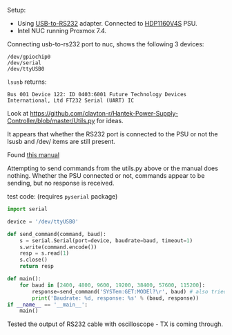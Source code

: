 Setup:

* Using [USB-to-RS232](https://s.click.aliexpress.com/e/_DCOVD2J) adapter. Connected to [HDP1160V4S](https://s.click.aliexpress.com/e/_DCkHtB1) PSU.
* Intel NUC running Proxmox 7.4.

Connecting usb-to-rs232 port to nuc, shows the following 3 devices:

```
/dev/gpiochip0
/dev/serial
/dev/ttyUSB0
```

`lsusb` returns:

```
Bus 001 Device 122: ID 0403:6001 Future Technology Devices International, Ltd FT232 Serial (UART) IC
```

Look at https://github.com/clayton-r/Hantek-Power-Supply-Controller/blob/master/Utils.py for ideas.

It appears that whether the RS232 port is connected to the PSU or not the lsusb and /dev/ items are still present.

Found [this manual](http://www.hantek.com/uploadpic/hantek/files/20220402/HDP_SCPI_EN.pdf)

Attempting to send commands from the utils.py above or the manual does nothing. Whether the PSU connected or not, commands appear to be sending, but no response is received.

test code: (requires `pyserial` package)

```python
import serial

device = '/dev/ttyUSB0'

def send_command(command, baud):
    s = serial.Serial(port=device, baudrate=baud, timeout=1)
    s.write(command.encode())
    resp = s.read(1)
    s.close()
    return resp

def main():
    for baud in [2400, 4800, 9600, 19200, 38400, 57600, 115200]:
        response=send_command('SYSTem:GET:MODEl?\r', baud) # also tried *IDN? command
        print('Baudrate: %d, response: %s' % (baud, response))
if __name__ == '__main__':
    main()
```

Tested the output of RS232 cable with oscilloscope - TX is coming through.
